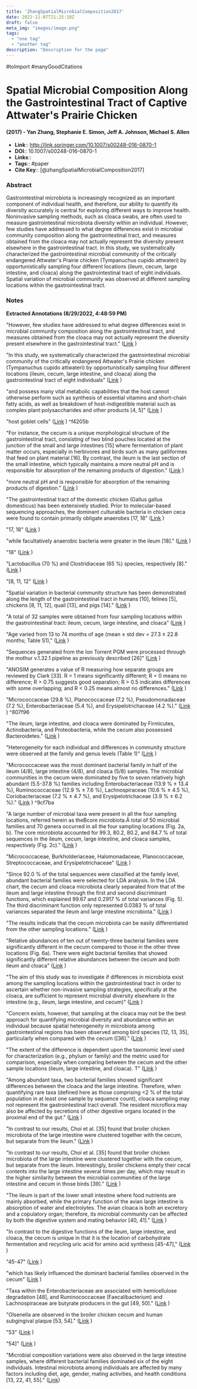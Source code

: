```yaml
---
title: 'ZhangSpatialMicrobialComposition2017'
date: 2022-11-07T21:25:10Z
draft: false
meta_img: "images/image.png"
tags:
  - "one tag"
  - "another tag"
description: "Description for the page"
---
```


#toImport #manyGoodCitations

# Spatial Microbial Composition Along the Gastrointestinal Tract of Captive Attwater's Prairie Chicken
#### (2017) - Yan Zhang, Stephanie E. Simon, Jeff A. Johnson, Michael S. Allen
- **Link**:: http://link.springer.com/10.1007/s00248-016-0870-1
- **DOI**:: 10.1007/s00248-016-0870-1
- **Links**:: 
- **Tags**:: #paper
- **Cite Key**:: [@zhangSpatialMicrobialComposition2017] 

### Abstract
Gastrointestinal microbiota is increasingly recognized as an important component of individual health, and therefore, our ability to quantify its diversity accurately is central for exploring different ways to improve health. Noninvasive sampling methods, such as cloaca swabs, are often used to measure gastrointestinal microbiota diversity within an individual. However, few studies have addressed to what degree differences exist in microbial community composition along the gastrointestinal tract, and measures obtained from the cloaca may not actually represent the diversity present elsewhere in the gastrointestinal tract. In this study, we systematically characterized the gastrointestinal microbial community of the critically endangered Attwater's Prairie chicken (Tympanuchus cupido attwateri) by opportunistically sampling four different locations (ileum, cecum, large intestine, and cloaca) along the gastrointestinal tract of eight individuals. Spatial variation of microbial community was observed at different sampling locations within the gastrointestinal tract.

### Notes
<b>Extracted Annotations (8/29/2022, 4:48:59 PM)</b> 

"However, few studies have addressed to what degree differences exist in microbial community composition along the gastrointestinal tract, and measures obtained from the cloaca may not actually represent the diversity present elsewhere in the gastrointestinal tract." ([Link](zotero://open-pdf/library/items/5VGRAT35?page=1) )

"In this study, we systematically characterized the gastrointestinal microbial community of the critically endangered Attwater's Prairie chicken (Tympanuchus cupido attwateri) by opportunistically sampling four different locations (ileum, cecum, large intestine, and cloaca) along the gastrointestinal tract of eight individuals" ([Link](zotero://open-pdf/library/items/5VGRAT35?page=1) )

"and possess many vital metabolic capabilities that the host cannot otherwise perform such as synthesis of essential vitamins and short-chain fatty acids, as well as breakdown of host-indigestible material such as complex plant polysaccharides and other products [4, 5]" ([Link](zotero://open-pdf/library/items/5VGRAT35?page=1) )

"host goblet cells" ([Link](zotero://open-pdf/library/items/5VGRAT35?page=1) ) ^f4205b

"For instance, the cecum is a unique morphological structure of the gastrointestinal tract, consisting of two blind pouches located at the junction of the small and large intestines [15] where fermentation of plant matter occurs, especially in herbivores and birds such as many galliformes that feed on plant material [16]. By contrast, the ileum is the last section of the small intestine, which typically maintains a more neutral pH and is responsible for absorption of the remaining products of digestion." ([Link](zotero://open-pdf/library/items/5VGRAT35?page=2) )

"more neutral pH and is responsible for absorption of the remaining products of digestion." ([Link](zotero://open-pdf/library/items/5VGRAT35?page=2) )

"The gastrointestinal tract of the domestic chicken (Gallus gallus domesticus) has been extensively studied. Prior to molecular-based sequencing approaches, the dominant culturable bacteria in chicken ceca were found to contain primarily obligate anaerobes [17, 18" ([Link](zotero://open-pdf/library/items/5VGRAT35?page=2) )

"17, 18" ([Link](zotero://open-pdf/library/items/5VGRAT35?page=2) )

"while facultatively anaerobic bacteria were greater in the ileum [18]." ([Link](zotero://open-pdf/library/items/5VGRAT35?page=2) )

"18" ([Link](zotero://open-pdf/library/items/5VGRAT35?page=2) )

"Lactobacillus (70 %) and Clostridiaceae (65 %) species, respectively [8]." ([Link](zotero://open-pdf/library/items/5VGRAT35?page=2) )

"[8, 11, 12" ([Link](zotero://open-pdf/library/items/5VGRAT35?page=2) )

"Spatial variation in bacterial community structure has been demonstrated along the length of the gastrointestinal tract in humans [10], felines [5], chickens [8, 11, 12], quail [13], and pigs [14]." ([Link](zotero://open-pdf/library/items/5VGRAT35?page=2) )

"A total of 32 samples were obtained from four sampling locations within the gastrointestinal tract: ileum, cecum, large intestine, and cloaca" ([Link](zotero://open-pdf/library/items/5VGRAT35?page=2) )

"Age varied from 13 to 74 months of age (mean ± std dev = 27.3 ± 22.8 months; Table S1)," ([Link](zotero://open-pdf/library/items/5VGRAT35?page=2) )

"Sequences generated from the Ion Torrent PGM were processed through the mothur v.1.32.1 pipeline as previously described [26]" ([Link](zotero://open-pdf/library/items/5VGRAT35?page=3) )

"ANOSIM generates a value of R measuring how separate groups are reviewed by Clark [33]. R = 1 means significantly different; R = 0 means no difference; R &gt; 0.75 suggests good separation; R &gt; 0.5 indicates differences with some overlapping; and R &lt; 0.25 means almost no differences." ([Link](zotero://open-pdf/library/items/5VGRAT35?page=3) )

"Micrococcaceae (29.8 %), Planococcaceae (7.2 %), Pseudomonadaceae (7.2 %), Enterobacteriaceae (5.4 %), and Erysipelotrichaceae (4.2 %)." ([Link](zotero://open-pdf/library/items/5VGRAT35?page=4) ) ^807f96

"The ileum, large intestine, and cloaca were dominated by Firmicutes, Actinobacteria, and Proteobacteria, while the cecum also possessed Bacteroidetes." ([Link](zotero://open-pdf/library/items/5VGRAT35?page=4) )

"Heterogeneity for each individual and differences in community structure were observed at the family and genus levels (Table 1)" ([Link](zotero://open-pdf/library/items/5VGRAT35?page=4) )

"Micrococcaceae was the most dominant bacterial family in half of the ileum (4/8), large intestine (4/8), and cloaca (5/8) samples. The microbial communities in the cecum were dominated by five to seven relatively high abundant (5.5-37.8 %) families including Enterobacteriaceae (13.9 % ± 13.4 %), Ruminococcaceae (12.9 % ± 7.6 %), Lachnospiraceae (10.6 % ± 4.5 %), Coriobacteriaceae (7.2 % ± 4.7 %), and Erysipelotrichaceae (3.9 % ± 6.2 %)." ([Link](zotero://open-pdf/library/items/5VGRAT35?page=4) ) ^9cf7ba

"A large number of microbial taxa were present in all the four sampling locations, referred herein as theBcore microbiota.Â total of 50 microbial families and 70 genera occurred in all the four sampling locations (Fig. 2a, b). The core microbiota accounted for 99.3, 80.2, 80.2, and 84.7 % of total sequences in the ileum, cecum, large intestine, and cloaca samples, respectively (Fig. 2c)." ([Link](zotero://open-pdf/library/items/5VGRAT35?page=5) )

"Micrococcaceae, Burkholderiaceae, Halomonadaceae, Planococcaceae, Streptococcaceae, and Erysipelotrichaceae" ([Link](zotero://open-pdf/library/items/5VGRAT35?page=5) )

"Since 92.0 % of the total sequences were classified at the family level, abundant bacterial families were selected for LDA analysis. In the LDA chart, the cecum and cloaca microbiota clearly separated from that of the ileum and large intestine through the first and second discriminant functions, which explained 99.67 and 0.2917 % of total variances (Fig. 5). The third discriminant function only represented 0.0383 % of total variances separated the ileum and large intestine microbiota." ([Link](zotero://open-pdf/library/items/5VGRAT35?page=8) )

"The results indicate that the cecum microbiota can be easily differentiated from the other sampling locations." ([Link](zotero://open-pdf/library/items/5VGRAT35?page=8) )

"Relative abundances of ten out of twenty-three bacterial families were significantly different in the cecum compared to those in the other three locations (Fig. 6a). There were eight bacterial families that showed significantly different relative abundances between the cecum and both ileum and cloaca" ([Link](zotero://open-pdf/library/items/5VGRAT35?page=8) )

"The aim of this study was to investigate if differences in microbiota exist among the sampling locations within the gastrointestinal tract in order to ascertain whether non-invasive sampling strategies, specifically at the cloaca, are sufficient to represent microbial diversity elsewhere in the intestine (e.g., ileum, large intestine, and cecum)" ([Link](zotero://open-pdf/library/items/5VGRAT35?page=9) )

"Concern exists, however, that sampling at the cloaca may not be the best approach for quantifying microbial diversity and abundance within an individual because spatial heterogeneity in microbiota among gastrointestinal regions has been observed among bird species [12, 13, 35], particularly when compared with the cecum ([36]." ([Link](zotero://open-pdf/library/items/5VGRAT35?page=9) )

"The extent of the difference is dependent upon the taxonomic level used for characterization (e.g., phylum or family) and the metric used for comparison, especially when comparing between the cecum and the other sample locations (ileum, large intestine, and cloaca). T" ([Link](zotero://open-pdf/library/items/5VGRAT35?page=9) )

"Among abundant taxa, two bacterial families showed significant differences between the cloaca and the large intestine. Therefore, when quantifying rare taxa (defined here as those comprising &lt;2 % of the total population in at least one sample by sequence count), cloaca sampling may not represent the gastrointestinal tract overall. The resident microflora may also be affected by secretions of other digestive organs located in the proximal end of the gut." ([Link](zotero://open-pdf/library/items/5VGRAT35?page=9) )

"In contrast to our results, Choi et al. [35] found that broiler chicken microbiota of the large intestine were clustered together with the cecum, but separate from the ileum." ([Link](zotero://open-pdf/library/items/5VGRAT35?page=9) )

"In contrast to our results, Choi et al. [35] found that broiler chicken microbiota of the large intestine were clustered together with the cecum, but separate from the ileum. Interestingly, broiler chickens empty their cecal contents into the large intestine several times per day, which may result in the higher similarity between the microbial communities of the large intestine and cecum in those birds [39]." ([Link](zotero://open-pdf/library/items/5VGRAT35?page=9) )

"The ileum is part of the lower small intestine where food nutrients are mainly absorbed, while the primary function of the avian large intestine is absorption of water and electrolytes. The avian cloaca is both an excretory and a copulatory organ; therefore, its microbial community can be affected by both the digestive system and mating behavior [40, 41]." ([Link](zotero://open-pdf/library/items/5VGRAT35?page=9) )

"In contrast to the digestive functions of the ileum, large intestine, and cloaca, the cecum is unique in that it is the location of carbohydrate fermentation and recycling uric acid for amino acid synthesis [45-47]," ([Link](zotero://open-pdf/library/items/5VGRAT35?page=9) )

"45-47" ([Link](zotero://open-pdf/library/items/5VGRAT35?page=9) )

"which has likely influenced the dominant bacterial families observed in the cecum" ([Link](zotero://open-pdf/library/items/5VGRAT35?page=9) )

"Taxa within the Enterobacteriaceae are associated with hemicellulose degradation [48], and Ruminococcaceae (Faecalibacterium) and Lachnospiraceae are butyrate producers in the gut [49, 50]." ([Link](zotero://open-pdf/library/items/5VGRAT35?page=9) )

"Olsenella are observed in the broiler chicken cecum and human subgingival plaque [53, 54]." ([Link](zotero://open-pdf/library/items/5VGRAT35?page=10) )

"53" ([Link](zotero://open-pdf/library/items/5VGRAT35?page=10) )

"54]" ([Link](zotero://open-pdf/library/items/5VGRAT35?page=10) )

"Microbial composition variations were also observed in the large intestine samples, where different bacterial families dominated six of the eight individuals. Intestinal microbiota among individuals are affected by many factors including diet, age, gender, mating activities, and health conditions [13, 22, 41, 55]." ([Link](zotero://open-pdf/library/items/5VGRAT35?page=10))